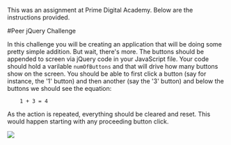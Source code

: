 This was an assignment at Prime Digital Academy. Below are the instructions provided.

#Peer jQuery Challenge

In this challenge you will be creating an application that will be doing some pretty simple addition. But wait, there's more. The buttons should be appended to screen via jQuery code in your JavaScript file. Your code should hold a varilable `numOfButtons` and that will drive how many buttons show on the screen. You should be able to first click a button (say for instance, the '1' button) and then another (say the '3' button) and below the buttons we should see the equation:

		1 + 3 = 4

As the action is repeated, everything should be cleared and reset. This would happen starting with any proceeding button click.

![](http://i.giphy.com/l41YAmqGRKBdid6zm.gif)

